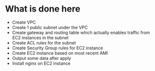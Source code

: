 # What is done here
- Create VPC
- Create 1 public subnet under the VPC
- Create gateway and routing table which actually enables traffic from EC2 instances in the subnet
- Create ACL rules for the subnet
- Create Security Group rules for EC2 instance
- Create EC2 instance based on most recent AMI
- Output some data after apply
- Install nginx on EC2 instance
